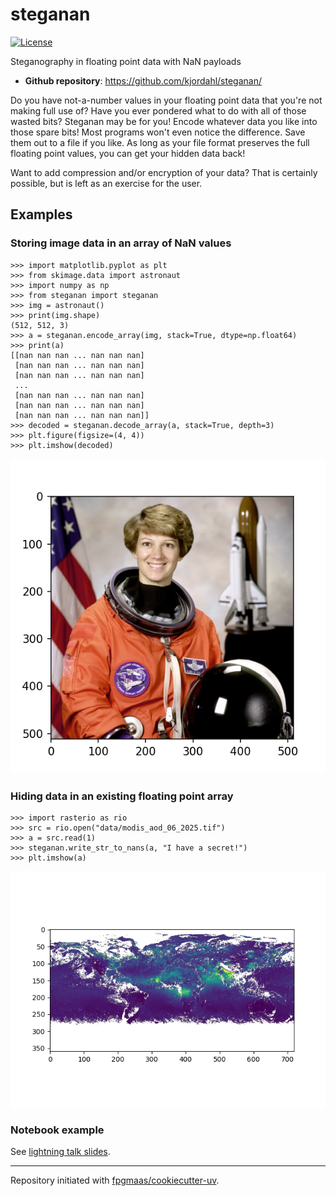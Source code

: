 # steganan

[![License](https://img.shields.io/github/license/kjordahl/steganan)](https://img.shields.io/github/license/kjordahl/steganan)

Steganography in floating point data with NaN payloads

- **Github repository**: <https://github.com/kjordahl/steganan/>

Do you have not-a-number values in your floating point data that
you're not making full use of?  Have you ever pondered what to do with
all of those wasted bits? Steganan may be for you!  Encode whatever
data you like into those spare bits! Most programs won't even notice
the difference. Save them out to a file if you like. As long as your
file format preserves the full floating point values, you can get your
hidden data back!

Want to add compression and/or encryption of your data? That is
certainly possible, but is left as an exercise for the user.

## Examples

### Storing image data in an array of NaN values

```
>>> import matplotlib.pyplot as plt
>>> from skimage.data import astronaut
>>> import numpy as np
>>> from steganan import steganan
>>> img = astronaut()
>>> print(img.shape)
(512, 512, 3)
>>> a = steganan.encode_array(img, stack=True, dtype=np.float64)
>>> print(a)
[[nan nan nan ... nan nan nan]
 [nan nan nan ... nan nan nan]
 [nan nan nan ... nan nan nan]
 ...
 [nan nan nan ... nan nan nan]
 [nan nan nan ... nan nan nan]
 [nan nan nan ... nan nan nan]]
>>> decoded = steganan.decode_array(a, stack=True, depth=3)
>>> plt.figure(figsize=(4, 4))
>>> plt.imshow(decoded)
```
![decoded.png](https://github.com/kjordahl/steganan/raw/refs/heads/main/data/decoded.png)

### Hiding data in an existing floating point array

```
>>> import rasterio as rio
>>> src = rio.open("data/modis_aod_06_2025.tif")
>>> a = src.read(1)
>>> steganan.write_str_to_nans(a, "I have a secret!")
>>> plt.imshow(a)
```
![encoded.png](https://github.com/kjordahl/steganan/raw/refs/heads/main/data/encoded.png)

### Notebook example

See [lightning talk slides](https://github.com/kjordahl/steganan/blob/main/slides/talk.ipynb).

---

Repository initiated with [fpgmaas/cookiecutter-uv](https://github.com/fpgmaas/cookiecutter-uv).
